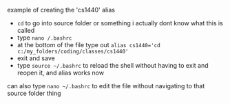 
example of creating the 'cs1440' alias 
- `cd` to go into source folder or something i actually dont know what this is called
- type `nano /.bashrc` 
- at the bottom of the file type out `alias cs1440='cd c:/my_folders/coding/classes/cs1440'`
- exit and save
- type `source ~/.bashrc` to reload the shell without having to exit and reopen it, and alias works now

can also type `nano ~/.bashrc` to edit the file without navigating to that source folder thing